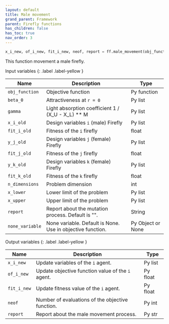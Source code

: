 ```yaml
---
layout: default
title: Male movement
grand_parent: Framework
parent: Firefly functions
has_children: false
has_toc: true
nav_order: 3
---
```


<!--Don't delete ths script-->
<script src = "https://polyfill.io/v3/polyfill.min.js?features=es6"></script>
<script id = "MathJax-script" async src="https://cdn.jsdelivr.net/npm/mathjax@3/es5/tex-mml-chtml.js"></script>
<!--Don't delete ths script-->

```python
x_i_new, of_i_new, fit_i_new, neof, report = ff.male_movement(obj_function, 1, [1, 1], [0, 0], 0, [1, 1], 1, [-1, -1], 2, 2, [-5, -5],[5, 5])
```

<p align="justify">
This function movement a male firefly.
</p>

Input variables
{: .label .label-yellow }

<table style="width:100%">
  <thead>
    <tr>
      <th>Name</th>
      <th>Description</th>
      <th>Type</th>
    </tr>
  </thead>
  <tr>
    <td><code>obj_function</code></td>
    <td>Objective function</td>
    <td>Py function</td>
  </tr>
  <tr>
    <td><code>beta_0</code></td>
    <td>Attractiveness at <code>r = 0</code></td>
    <td>Py list</td>
  </tr>
  <tr>
    <td><code>gamma</code></td>
    <td>Light absorption coefficient  1 / (X_U - X_L) ** M</td>
    <td>Py list</td>
  </tr>
  <tr>
    <td><code>x_i_old</code></td>
    <td>Design variables <code>i</code> (male) Firefly</td>
    <td>Py list</td>
  </tr>
  <tr>
    <td><code>fit_i_old</code></td>
    <td>Fitness of the <code>i</code> firefly</td>
    <td>float</td>
  </tr>
  <tr>
    <td><code>y_j_old</code></td>
    <td>Design variables <code>j</code> (female) Firefly</td>
    <td>Py list</td>
  </tr>
  <tr>
    <td><code>fit_j_old</code></td>
    <td>Fitness of the <code>j</code> firefly</td>
    <td>float</td>
  </tr>
  <tr>
    <td><code>y_k_old</code></td>
    <td>Design variables <code>k</code> (female) Firefly</td>
    <td>Py list</td>
  </tr>
  <tr>
    <td><code>fit_k_old</code></td>
    <td>Fitness of the <code>k</code> firefly</td>
    <td>float</td>
  </tr>
  <tr>
    <td><code>n_dimensions</code></td>
    <td>Problem dimension</td>
    <td>int</td>
  </tr>
  <tr>
    <td><code>x_lower</code></td>
    <td>Lower limit of the problem</td>
    <td>Py list</td>
  </tr>
  <tr>
    <td><code>x_upper</code></td>
    <td>Upper limit of the problem</td>
    <td>Py list</td>
  </tr>
  <tr>
    <td><code>report</code></td>
    <td>Report about the mutation process. Default is "".</td>
    <td>String</td>
  </tr>
  <tr>
    <td><code>none_variable</code></td>
    <td>None variable. Default is None. Use in objective function.</td>
    <td>Py Object or None</td>
  </tr>
</table>

Output variables
{: .label .label-yellow }

<table style="width:100%">
  <thead>
    <tr>
      <th>Name</th>
      <th>Description</th>
      <th>Type</th>
    </tr>
  </thead>
  <tr>
    <td><code>x_i_new</code></td>
    <td>Update variables of the <code>i</code> agent.</td>
    <td>Py list</td>
  </tr>
  <tr>
    <td><code>of_i_new</code></td>
    <td>Update objective function value of the <code>i</code> agent.</td>
    <td>Py float</td>
  </tr>
  <tr>
    <td><code>fit_i_new</code></td>
    <td>Update fitness value of the <code>i</code> agent.</td>
    <td>Py float</td>
  </tr>
  <tr>
    <td><code>neof</code></td>
    <td>Number of evaluations of the objective function.</td>
    <td>Py int</td>
  </tr>
  <tr>
    <td><code>report</code></td>
    <td>Report about the male movement process.</td>
    <td>Py str</td>
  </tr>
</table>
